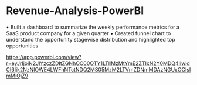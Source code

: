 # Revenue-Analysis-PowerBI

•	Built a dashboard to summarize the weekly performance metrics for a SaaS product company for a given quarter
•	Created funnel chart to understand the opportunity stagewise distribution and highlighted top opportunities


https://app.powerbi.com/view?r=eyJrIjoiN2JlYzczZDItZGNhOC00OTY1LTllMzMtYmE2ZTIxN2Y0MDQ4IiwidCI6Ijk2NzNlOWE4LWFhNTctNDQ2MS05MzM2LTVmZDNmMDAzNGUxOCIsImMiOjZ9
